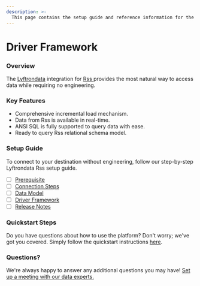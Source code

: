 ```yaml
---
description: >-
  This page contains the setup guide and reference information for the Rss source connector.
---
```


# Driver Framework

### Overview

The [Lyftrondata](https://www.lyftrondata.com/) integration for [Rss](https://www.lyftrondata.com/integration/rss/)[ ](https://www.lyftrondata.com/integration/rss/)provides the most natural way to access data while requiring no engineering.

### Key Features

* Comprehensive incremental load mechanism.
* Data from Rss is available in real-time.&#x20;
* ANSI SQL is fully supported to query data with ease.
* Ready to query Rss relational schema model.

### Setup Guide

To connect to your destination without engineering, follow our step-by-step Lyftrondata Rss setup guide.

* [ ] [Prerequisite](../../technology-analytics/rss/prerequisite.md)
* [ ] [Connection Steps](../../technology-analytics/rss/connection-steps.md)
* [ ] [Data Model](../../technology-analytics/rss/data-model/)
* [ ] [Driver Framework](../../technology-analytics/rss/driver-framework/)
* [ ] [Release Notes](../../technology-analytics/rss/release-notes.md)

### Quickstart Steps

Do you have questions about how to use the platform? Don't worry; we've got you covered. Simply follow the quickstart instructions [here](../../../quickstart-steps.md).

### Questions? <a href="#questions" id="questions"></a>

We're always happy to answer any additional questions you may have! [Set up a meeting with our data experts.](https://www.lyftrondata.com/book-a-meeting/)


